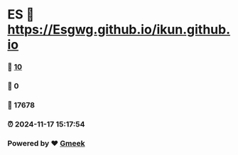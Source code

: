 # ES :link: https://Esgwg.github.io/ikun.github.io 
### :page_facing_up: [10](https://Esgwg.github.io/ikun.github.io/tag.html) 
### :speech_balloon: 0 
### :hibiscus: 17678 
### :alarm_clock: 2024-11-17 15:17:54 
### Powered by :heart: [Gmeek](https://github.com/Meekdai/Gmeek)

